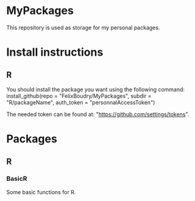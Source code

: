 # MyPackages

This repository is used as storage for my personal packages.

# Install instructions
## R

You should install the package you want using the following command:
install_github(repo = "FelixBoudry/MyPackages", subdir = "R/packageName", auth_token = "personnalAccessToken")

The needed token can be found at: "https://github.com/settings/tokens".

# Packages
## R
### BasicR
Some basic functions for R.
